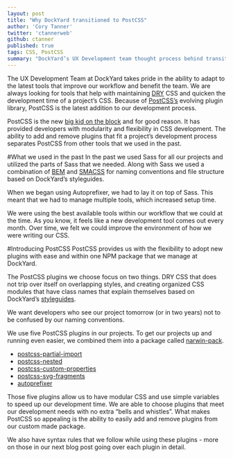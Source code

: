 ```yaml
---
layout: post
title: "Why DockYard transitioned to PostCSS"
author: 'Cory Tanner'
twitter: 'ctannerweb'
github: ctanner
published: true
tags: CSS, PostCSS
summary: "DockYard’s UX Development team thought process behind transitioning to PostCSS"
---
```

The UX Development Team at DockYard takes pride in the ability to adapt to the latest tools that improve our workflow and benefit the team. We are always looking for tools that help with maintaining [DRY](https://en.wikipedia.org/wiki/Don%27t_repeat_yourself) CSS and quicken the development time of a project’s CSS. Because of [PostCSS’s](https://github.com/postcss/postcss) evolving plugin library, PostCSS is the latest addition to our development process.

PostCSS is the new [big kid on the block](https://twitter.com/PostCSS/status/689886395763179522) and for good reason. It has provided developers with modularity and flexibility in CSS development. The ability to add and remove plugins that fit a project’s development process separates PostCSS from other tools that we used in the past.

#What we used in the past
In the past we used Sass for all our projects and utilized the parts of Sass that we needed. Along with Sass we used a combination of [BEM](https://css-tricks.com/bem-101/) and [SMACSS](https://smacss.com/) for naming conventions and file structure based on DockYard’s styleguides.

When we began using Autoprefixer, we had to lay it on top of Sass. This meant that we had to manage multiple tools, which increased setup time.

We were using the best available tools within our workflow that we could at the time. As you know, it feels like a new development tool comes out every month. Over time, we felt we could improve the environment of how we were writing our CSS.

#Introducing PostCSS
PostCSS provides us with the flexibility to adopt new plugins with ease and within one NPM package that we manage at DockYard.

The PostCSS plugins we choose focus on two things. DRY CSS that does not trip over itself on overlapping styles, and creating organized CSS modules that have class names that explain themselves based on DockYard’s [styleguides](https://github.com/DockYard/styleguides/tree/master/ux-dev).

We want developers who see our project tomorrow (or in two years) not to be confused by our naming conventions.

We use five PostCSS plugins in our projects. To get our projects up and running even easier, we combined them into a package called [narwin-pack](https://github.com/dockyard/narwin-pack).

- [postcss-partial-import](https://github.com/jonathantneal/postcss-partial-import)
- [postcss-nested](https://github.com/postcss/postcss-nested)
- [postcss-custom-properties](https://github.com/postcss/postcss-custom-properties)
- [postcss-svg-fragments](https://github.com/jonathantneal/postcss-svg-fragments)
- [autoprefixer](https://github.com/postcss/autoprefixer)

Those five plugins allow us to have modular CSS and use simple variables to speed up our development time. We are able to choose plugins that meet our development needs with no extra “bells and whistles”. What makes PostCSS so appealing is the ability to easily add and remove plugins from our custom made package.

We also have syntax rules that we follow while using these plugins - more on those in our next blog post going over each plugin in detail.
